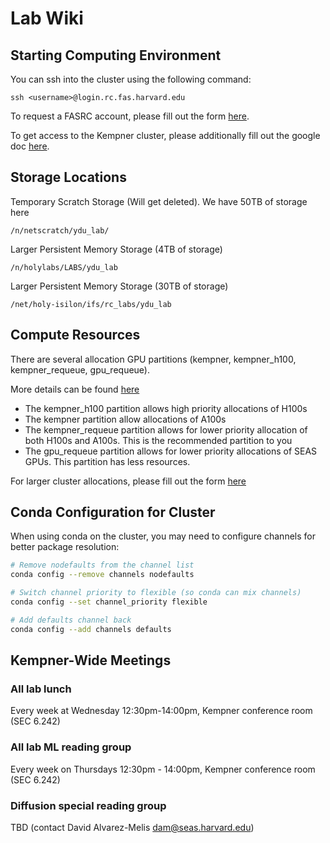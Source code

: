 # Lab Wiki

## Starting Computing Environment

You can ssh into the cluster using the following command:

```
ssh <username>@login.rc.fas.harvard.edu
```

To request a FASRC account, please fill out the form [here](https://portal.rc.fas.harvard.edu/request/account/new). 

To get access to the Kempner cluster, please additionally fill out the google doc [here](https://forms.gle/drDyBweFshM697vf6).


## Storage Locations

Temporary Scratch Storage (Will get deleted). We have 50TB
of storage here

```
/n/netscratch/ydu_lab/
```

Larger Persistent Memory Storage (4TB of storage)

```
/n/holylabs/LABS/ydu_lab
```

Larger Persistent Memory Storage (30TB of storage)

```
/net/holy-isilon/ifs/rc_labs/ydu_lab
```

## Compute Resources

There are several allocation GPU partitions (kempner, kempner_h100, kempner_requeue, gpu_requeue). 

More details can be found [here](https://handbook.eng.kempnerinstitute.harvard.edu/intro.html)

- The kempner_h100 partition allows high priority allocations of H100s
- The kempner partition allow allocations of A100s
- The kempner_requeue partition allows for lower priority allocation of both H100s and A100s. This is the recommended partition to you
- The gpu_requeue partition allows for lower priority allocations of SEAS GPUs. This partition has less resources.

For larger cluster allocations, please fill out the form [here](https://docs.google.com/forms/d/e/1FAIpQLSflr2ksP44isrgqpahRQCUD3mw8AKwUaLM0fU0aMDtVzoACVQ/viewform)

## Conda Configuration for Cluster

When using conda on the cluster, you may need to configure channels for better package resolution:

```bash
# Remove nodefaults from the channel list
conda config --remove channels nodefaults

# Switch channel priority to flexible (so conda can mix channels)
conda config --set channel_priority flexible

# Add defaults channel back
conda config --add channels defaults
```
## Kempner-Wide Meetings
### All lab lunch
Every week at Wednesday 12:30pm-14:00pm, Kempner conference room (SEC 6.242)

### All lab ML reading group 
Every week on Thursdays 12:30pm - 14:00pm, Kempner conference room (SEC 6.242)

### Diffusion special reading group 
TBD (contact David Alvarez-Melis dam@seas.harvard.edu)

